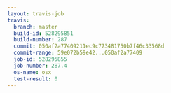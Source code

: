 ```yaml
---
layout: travis-job
travis:
  branch: master
  build-id: 528295851
  build-number: 287
  commit: 050af2a77409211ec9c773481750b7f46c33568d
  commit-range: 59e072b59e42...050af2a77409
  job-id: 528295855
  job-number: 287.4
  os-name: osx
  test-result: 0
---
```


